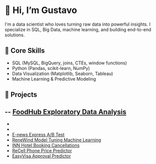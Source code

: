 # 👋 Hi, I’m Gustavo
I'm a data scientist who loves turning raw data into powerful insights. I specialize in SQL, Big Data, machine learning, and building end-to-end solutions.

## 🧠 Core Skills
- SQL (MySQL, BigQuery, joins, CTEs, window functions)
- Python (Pandas, scikit-learn, NumPy)
- Data Visualization (Matplotlib, Seaborn, Tableau)
- Machine Learning & Predictive Modeling

## 📁 Projects
-- [FoodHub Exploratory Data Analysis](https://github.com/gustavopereda/FoodHub-Order-Analysis)
-
-
-
- [E-news Express A/B Test](https://github.com/gustavopereda/ENews-A-B-Test)
- [ReneWind Model Tuning Machine Learning](https://github.com/gustavopereda/WindTurbine-Maintenance-ML)
- [INN Hotel Booking Cancellations](https://github.com/gustavopereda/INNNHotels-SupervisedLearning)
- [ReCell Phone Price Predictor](https://github.com/gustavopereda/Trade-Ahead-UnsupervisedLearning)
- [EasyVisa Approval Predictor](https://github.com/gustavopereda/EasyVisa-Approval-Predictor)

<!--
**gustavopereda/gustavopereda** is a ✨ _special_ ✨ repository because its `README.md` (this file) appears on your GitHub profile.

Here are some ideas to get you started:

- 🔭 I’m currently working on ...
- 🌱 I’m currently learning ...
- 👯 I’m looking to collaborate on ...
- 🤔 I’m looking for help with ...
- 💬 Ask me about ...
- 📫 How to reach me: ...
- 😄 Pronouns: ...
- ⚡ Fun fact: ...
-->
